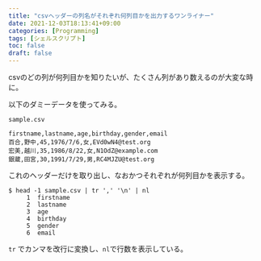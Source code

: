 ```yaml
---
title: "csvヘッダーの列名がそれぞれ何列目かを出力するワンライナー"
date: 2021-12-03T18:13:41+09:00
categories: [Programming]
tags: [シェルスクリプト]
toc: false
draft: false
---
```


csvのどの列が何列目かを知りたいが、たくさん列があり数えるのが大変な時に。

<!--more-->

以下のダミーデータを使ってみる。

`sample.csv`
```
firstname,lastname,age,birthday,gender,email
百合,野中,45,1976/7/6,女,EVd0wN4@test.org
宏美,越川,35,1986/8/22,女,N1OdZ@example.com
銀蔵,田宮,30,1991/7/29,男,RC4MJZU@test.org
```

これのヘッダーだけを取り出し、なおかつそれぞれが何列目かを表示する。

```
$ head -1 sample.csv | tr ',' '\n' | nl
     1	firstname
     2	lastname
     3	age
     4	birthday
     5	gender
     6	email
```

`tr` でカンマを改行に変換し、`nl`で行数を表示している。
